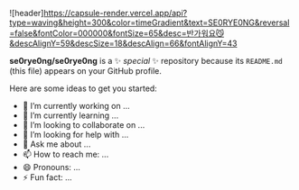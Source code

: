 ![header]https://capsule-render.vercel.app/api?type=waving&height=300&color=timeGradient&text=SE0RYE0NG&reversal=false&fontColor=000000&fontSize=65&desc=반가워요😼&descAlignY=59&descSize=18&descAlign=66&fontAlignY=43

**se0rye0ng/se0rye0ng** is a ✨ _special_ ✨ repository because its `README.md` (this file) appears on your GitHub profile.

Here are some ideas to get you started:

- 🔭 I’m currently working on ...
- 🌱 I’m currently learning ...
- 👯 I’m looking to collaborate on ...
- 🤔 I’m looking for help with ...
- 💬 Ask me about ...
- 📫 How to reach me: ...
- 😄 Pronouns: ...
- ⚡ Fun fact: ...
